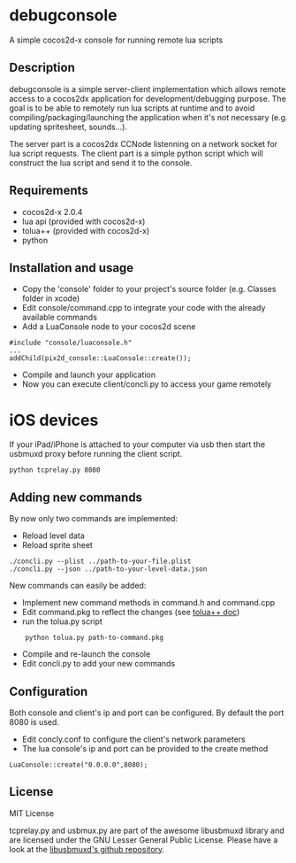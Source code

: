 debugconsole
============

A simple cocos2d-x console for running remote lua scripts

## Description

debugconsole is a simple server-client implementation which allows remote access to a cocos2dx application for development/debugging purpose. The goal is to be able to remotely run lua scripts at runtime and to avoid  compiling/packaging/launching the application when it's not necessary (e.g. updating spritesheet, sounds...).

The server part is a cocos2dx CCNode listenning on a network socket for lua script requests. The client part is a simple python script which will construct the lua script and send it to the console.

## Requirements

* cocos2d-x 2.0.4
* lua api (provided with cocos2d-x)
* tolua++ (provided with cocos2d-x)
* python

## Installation and usage
* Copy the 'console' folder to your project's source folder (e.g. Classes folder in xcode)
* Edit console/command.cpp to integrate your code with the already available commands
* Add a LuaConsole node to your cocos2d scene

```
#include "console/luaconsole.h"
...
addChild(pix2d_console::LuaConsole::create());
```
* Compile and launch your application
* Now you can execute client/concli.py to access your game remotely

# iOS devices

If your iPad/iPhone is attached to your computer via usb then start the usbmuxd proxy before running the client script.

```
python tcprelay.py 8080
```
## Adding new commands
By now only two commands are implemented:
* Reload level data
* Reload sprite sheet

```
./concli.py --plist ../path-to-your-file.plist
./concli.py --json ../path-to-your-level-data.json
```
New commands can easily be added:
* Implement new command methods in command.h and command.cpp
* Edit command.pkg to reflect the changes (see [tolua++ doc](http://www.codenix.com/~tolua/tolua++.html))
* run the tolua.py script

```
    python tolua.py path-to-command.pkg
```
* Compile and re-launch the console
* Edit concli.py to add your new commands

## Configuration
Both console and client's ip and port can be configured. By default the port 8080 is used.
* Edit concly.conf to configure the client's network parameters
* The lua console's ip and port can be provided to the create method

```
LuaConsole::create("0.0.0.0",8080);
```
## License

MIT License

tcprelay.py and usbmux.py are part of the awesome libusbmuxd library and are licensed under the GNU Lesser General Public
License. Please have a look at the [libusbmuxd's github repository](https://github.com/libimobiledevice/libusbmuxd).
